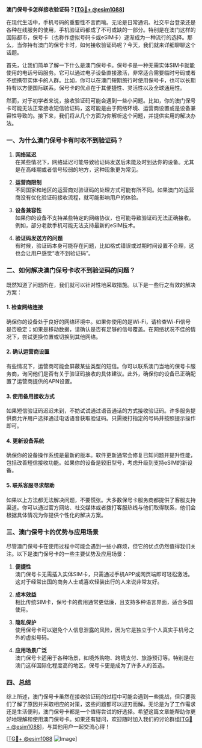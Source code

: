 **澳门保号卡怎样接收验证码？[[TG💪+ @esim1088](https://t.me/s/esim1088)]**

在现代生活中，手机号码的重要性不言而喻。无论是日常通讯、社交平台登录还是各种在线服务的使用，手机验证码都成了不可或缺的一部分。特别是在澳门这样的国际都市，保号卡（也称作虚拟号码卡或eSIM卡）逐渐成为一种流行的选择。那么，当你持有澳门的保号卡时，如何接收验证码呢？今天，我们就来详细聊聊这个话题。

首先，让我们简单了解一下什么是澳门保号卡。保号卡是一种无需实体SIM卡就能使用的电话号码服务。它可以通过电子设备直接激活，非常适合需要临时号码或者不想携带实体卡的人群。比如，你可以在澳门短期旅行时使用保号卡，也可以长期持有以方便国际联系。保号卡的优点在于其便捷性、灵活性以及全球通用性。

然而，对于初学者来说，接收验证码可能会遇到一些小问题。比如，你的澳门保号卡可能无法正常接收短信验证码，这可能是由于网络环境、运营商设置或是设备兼容性导致的。接下来，我们将从几个方面为你解析这个问题，并提供实用的解决办法。

### **一、为什么澳门保号卡有时收不到验证码？**

1. **网络延迟**  
   在某些情况下，网络延迟可能导致验证码发送后未能及时到达你的设备。尤其是在高峰期或者信号较弱的地方，这种现象更为常见。

2. **运营商限制**  
   不同国家和地区的运营商对验证码的处理方式可能有所不同。如果澳门的运营商没有优化验证码接收流程，就可能影响用户的体验。

3. **设备兼容性**  
   如果你的设备不支持某些特定的网络协议，也可能导致验证码无法正确接收。例如，部分老款手机可能无法支持最新的eSIM技术。

4. **验证码发送方的问题**  
   有时候，验证码本身可能存在问题，比如格式错误或过期时间设置不合理，这也会让用户感觉“收不到验证码”。

### **二、如何解决澳门保号卡收不到验证码的问题？**

既然知道了问题所在，我们就可以针对性地采取措施。以下是一些行之有效的解决方案：

#### **1. 检查网络连接**
确保你的设备处于良好的网络环境中。如果你使用的是Wi-Fi，请检查Wi-Fi信号是否稳定；如果是移动数据，请确认是否有足够的信号覆盖。在网络状况不佳的情况下，尝试更换位置或切换到其他网络。

#### **2. 确认运营商设置**
有些情况下，运营商可能会屏蔽某些类型的短信。你可以联系澳门当地的保号卡服务商，询问他们是否有关于验证码接收的具体建议。此外，确保你的设备已正确配置了运营商提供的APN设置。

#### **3. 使用备用接收方式**
如果短信验证码迟迟未到，不妨试试通过语音通话的方式接收验证码。许多服务提供商允许用户选择通过电话语音获取验证码。只需拨打指定的号码并按照提示操作即可。

#### **4. 更新设备系统**
确保你的设备操作系统是最新的版本。软件更新通常会修复已知问题并提升性能，包括改善短信接收功能。如果你的设备是较旧型号，考虑升级到支持eSIM的新设备。

#### **5. 联系客服寻求帮助**
如果以上方法都无法解决问题，不要慌张。大多数保号卡服务商都提供了客服支持渠道。你可以通过官方网站、社交媒体或者拨打客服热线与他们取得联系，他们会根据具体情况为你提供个性化的解决方案。

### **三、澳门保号卡的优势与应用场景**

尽管澳门保号卡在使用过程中可能会遇到一些小麻烦，但它的优点仍然值得我们关注。以下是澳门保号卡的一些主要优势及应用场景：

1. **便捷性**  
   澳门保号卡无需插入实体SIM卡，只需通过手机APP或网页端即可轻松激活。这对于经常出国的商务人士或喜欢轻装出行的人来说非常友好。

2. **成本效益**  
   相比传统SIM卡，保号卡的费用通常更低廉，且支持多种语言界面，适合多国使用。

3. **隐私保护**  
   使用保号卡可以避免个人信息泄露的风险，因为它是独立于个人真实手机号之外的虚拟号码。

4. **应用场景广泛**  
   澳门保号卡适用于各种场景，如境外购物、跨境支付、旅游预订等。特别是在澳门这样国际化程度高的地区，保号卡更是成为了许多人的首选。

### **四、总结**

综上所述，澳门保号卡虽然在接收验证码的过程中可能会遇到一些挑战，但只要我们了解了原因并采取相应的对策，这些问题都可以迎刃而解。无论是为了工作需求还是生活便利，澳门保号卡都是一个值得尝试的好选择。希望这篇文章能帮助你更好地理解和使用澳门保号卡。如果还有疑问，欢迎随时加入我们的讨论群组[[TG💪+ @esim1088](https://t.me/s/esim1088)]，与其他用户一起交流心得！

[[TG💪+ @esim1088](https://t.me/s/esim1088) ![Image](https://i.postimg.cc/4NQfJmqS/Snipaste-2025-05-13-00-14-12.png)]